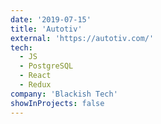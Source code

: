 ```yaml
---
date: '2019-07-15'
title: 'Autotiv'
external: 'https://autotiv.com/'
tech:
  - JS
  - PostgreSQL
  - React
  - Redux
company: 'Blackish Tech'
showInProjects: false
---
```

